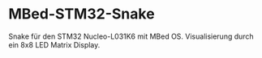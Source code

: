 # MBed-STM32-Snake
Snake für den STM32 Nucleo-L031K6 mit MBed OS. Visualisierung durch ein 8x8 LED Matrix Display.
